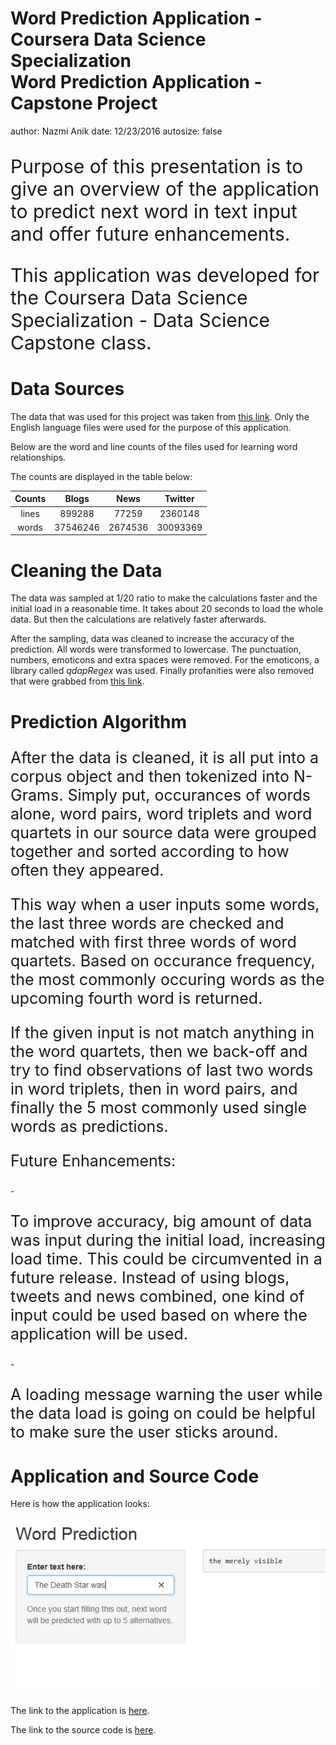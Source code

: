 Word Prediction Application - Coursera Data Science Specialization  
Word Prediction Application - Capstone Project
========================================================
author: Nazmi Anik
date: 12/23/2016
autosize: false

<p style="font-size:30px">Purpose of this presentation is to give an overview of the application to predict next word in text input and offer future enhancements.</p>

<p style="font-size:30px">This application was developed for the Coursera Data Science Specialization - Data Science Capstone class.</p>

Data Sources
========================================================

The data that was used for this project was taken from [this link]("https://d396qusza40orc.cloudfront.net/dsscapstone/dataset/Coursera-SwiftKey.zip"). Only the English language files were used for the purpose of this application.

Below are the word and line counts of the files used for learning word relationships.

The counts are displayed in the table below:  

| Counts | Blogs | News | Twitter |
|:-----:|:----:|:-------:|:------:|
|   lines  |  899288  |    77259   |    2360148  |
|  words  |  37546246 |   2674536   |   30093369  |

Cleaning the Data
========================================================

The data was sampled at 1/20 ratio to make the calculations faster and the initial load in a reasonable time. It takes about 20 seconds to load the whole data. But then the calculations are relatively faster afterwards.

After the sampling, data was cleaned to increase the accuracy of the prediction. All words were transformed to lowercase. The punctuation, numbers, emoticons and extra spaces were removed. For the emoticons, a library called *qdapRegex* was used. Finally profanities were also removed that were grabbed from [this link](https://gist.github.com/ryanlewis/a37739d710ccdb4b406d).

Prediction Algorithm
========================================================

<p style="font-size:25px">After the data is cleaned, it is all put into a corpus object and then tokenized into N-Grams. Simply put, occurances of words alone, word pairs, word triplets and word quartets in our source data were grouped together and sorted according to how often they appeared.</p>

<p style="font-size:25px">This way when a user inputs some words, the last three words are checked and matched with first three words of word quartets. Based on occurance frequency, the most commonly occuring words as the upcoming fourth word is returned.</p>

<p style="font-size:25px">If the given input is not match anything in the word quartets, then we back-off and try to find observations of last two words in word triplets, then in word pairs, and finally the 5 most commonly used single words as predictions.</p>

<p style="font-size:25px">Future Enhancements:</p>
- <p style="font-size:25px">To improve accuracy, big amount of data was input during the initial load, increasing load time. This could be circumvented in a future release. Instead of using blogs, tweets and news combined, one kind of input could be used based on where the application will be used.</p>
- <p style="font-size:25px"> A loading message warning the user while the data load is going on could be helpful to make sure the user sticks around.</p>

Application and Source Code
========================================================

Here is how the application looks:

![Application Screenshot](app.png)

The link to the application is [here](https://finishim.shinyapps.io/WordPredict/).

The link to the source code is [here](https://github.com/finishim/WordPredict).
